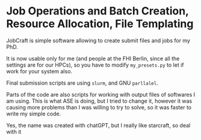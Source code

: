# Job Operations and Batch Creation, Resource Allocation, File Templating
JobCraft is simple software allowing to create submit files and jobs for my PhD.

It is now usable only for me (and people at the FHI Berlin, since all the settings are for our HPCs), so you have to modify `my_presets.py` to let if work for your system also.

Final submission scripts are using `slurm`, and GNU `parllalel`.

Parts of the code are also scripts for working with output files of softwares I am using. This is what ASE is doing, but I tried to change it, however it was causing more problems than I was willing to try to solve, so it was faster to write my simple code.

Yes, the name was created with chatGPT, but I really like starcraft, so deal with it
